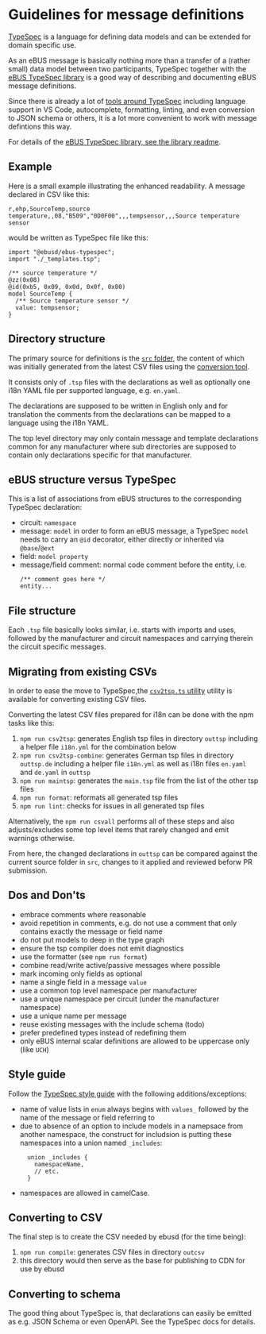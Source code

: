 # Guidelines for message definitions
[TypeSpec](https://typespec.io/) is a language for defining data models and can be extended for domain specific use.

As an eBUS message is basically nothing more than a transfer of a (rather small) data model between two participants,
TypeSpec together with the [eBUS TypeSpec library](https://github.com/john30/ebus-typespec) is a good way of describing and documenting eBUS message definitions.

Since there is already a lot of [tools around TypeSpec](https://typespec.io/tooling) including language support in VS Code, autocomplete, formatting, linting, and even conversion to JSON schema or others, it is a lot more convenient to work with message defintions this way.

For details of the [eBUS TypeSpec library, see the library readme](https://github.com/john30/ebus-typespec).

## Example
Here is a small example illustrating the enhanced readability. A message declared in CSV like this:
```csv
r,ehp,SourceTemp,source temperature,,08,"B509","0D0F00",,,tempsensor,,,Source temperature sensor
```
would be written as TypeSpec file like this:
```typespec
import "@ebusd/ebus-typespec";
import "./_templates.tsp";

/** source temperature */
@zz(0x08)
@id(0xb5, 0x09, 0x0d, 0x0f, 0x00)
model SourceTemp {
  /** Source temperature sensor */
  value: tempsensor;
}
```

## Directory structure
The primary source for definitions is the [`src` folder](src/), the content of which was initially generated from the latest CSV files using the [conversion tool](#converting-existing-csvs).

It consists only of `.tsp` files with the declarations as well as optionally one i18n YAML file per supported language, e.g. `en.yaml`.

The declarations are supposed to be written in English only and for translation the comments from the declarations can be mapped to a language using the i18n YAML.

The top level directory may only contain message and template declarations common for any manufacturer where sub directories are supposed to contain only declarations specific for that manufacturer.


## eBUS structure versus TypeSpec
This is a list of associations from eBUS structures to the corresponding TypeSpec declaration:
* circuit: `namespace`
* message: `model`
  in order to form an eBUS message, a TypeSpec `model` needs to carry an `@id` decorator, either directly or inherited via `@base`/`@ext`
* field: `model property`
* message/field comment: normal code comment before the entity, i.e.
  ```typespec
  /** comment goes here */
  entity...
  ```


## File structure
Each `.tsp` file basically looks similar, i.e. starts with imports and uses, followed by the manufacturer and circuit namespaces and carrying therein the circuit specific messages.


## Migrating from existing CSVs
In order to ease the move to TypeSpec,the [`csv2tsp.ts` utility](utils/src/csv2tsp.ts) utility is available for converting existing CSV files.

Converting the latest CSV files prepared for i18n can be done with the npm tasks like this:
1. `npm run csv2tsp`: generates English tsp files in directory `outtsp` including a helper file `i18n.yml` for the combination below
2. `npm run csv2tsp-combine`: generates German tsp files in directory `outtsp.de` including a helper file `i18n.yml` as well as i18n files `en.yaml` and `de.yaml` in `outtsp`
3. `npm run maintsp`: generates the `main.tsp` file from the list of the other tsp files
4. `npm run format`: reformats all generated tsp files
5. `npm run lint`: checks for issues in all generated tsp files

Alternatively, the `npm run csvall` performs all of these steps and also adjusts/excludes some top level items that rarely changed and emit warnings otherwise.

From here, the changed declarations in `outtsp` can be compared against the current source folder in `src`, changes to it applied and reviewed beforw PR submission.


## Dos and Don'ts
* embrace comments where reasonable
* avoid repetition in comments, e.g. do not use a comment that only contains exactly the message or field name
* do not put models to deep in the type graph
* ensure the tsp compiler does not emit diagnostics
* use the formatter (see `npm run format`)
* combine read/write active/passive messages where possible
* mark incoming only fields as optional
* name a single field in a message `value`
* use a common top level namespace per manufacturer
* use a unique namespace per circuit (under the manufacturer namespace)
* use a unique name per message
* reuse existing messages with the include schema (todo)
* prefer predefined types instead of redefining them
* only eBUS internal scalar definitions are allowed to be uppercase only (like `UCH`)


## Style guide
Follow the [TypeSpec style guide](https://typespec.io/docs/handbook/style-guide) with the following additions/exceptions:
* name of value lists in `enum` always begins with `values_` followed by the name of the message or field referring to
* due to absence of an option to include models in a namepsace from another namespace, the construct for includsion is putting these namespaces into a union named `_includes`:
  ```typespec
    union _includes {
      namespaceName,
      // etc.
    }
  ```
* namespaces are allowed in camelCase.


## Converting to CSV
The final step is to create the CSV needed by ebusd (for the time being):
1. `npm run compile`: generates CSV files in directory `outcsv`
2. this directory would then serve as the base for publishing to CDN for use by ebusd


## Converting to schema
The good thing about TypeSpec is, that declarations can easily be emitted as e.g. JSON Schema or even OpenAPI. See the TypeSpec docs for details.
